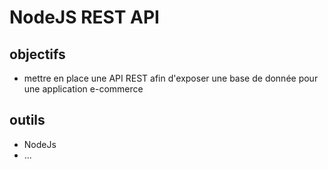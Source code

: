 # NodeJS REST API

## objectifs

- mettre en place une API REST afin d'exposer une base de donnée pour une application e-commerce

## outils

- NodeJs
- ...